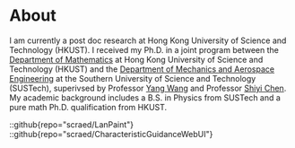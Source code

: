 # About

I am currently a post doc research at Hong Kong University of Science and Technology (HKUST). I received my Ph.D. in a joint program between the [Department of Mathematics](https://www.math.hkust.edu.hk/) at Hong Kong University of Science and Technology (HKUST) and the [Department of Mechanics and Aerospace Engineering](https://mae.sustech.edu.cn/en/) at the Southern University of Science and Technology (SUSTech), superivsed by Professor [Yang Wang](https://seng.hkust.edu.hk/about/people/faculty/yang-wang) and Professor [Shiyi Chen](https://www.sustech.edu.cn/en/faculties/english-chen-shiyi.html). My academic background includes a B.S. in Physics from SUSTech and a pure math Ph.D. qualification from HKUST. 

::github{repo="scraed/LanPaint"}
::github{repo="scraed/CharacteristicGuidanceWebUI"}
